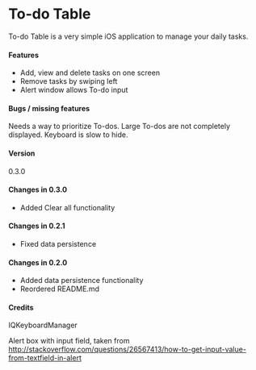 # To-do Table

To-do Table is a very simple iOS application to manage your daily tasks.

#### Features

- Add, view and delete tasks on one screen
- Remove tasks by swiping left
- Alert window allows To-do input

#### Bugs / missing features
Needs a way to prioritize To-dos. Large To-dos are not completely displayed. Keyboard is slow to hide.


#### Version
0.3.0


#### Changes in 0.3.0
- Added Clear all functionality

#### Changes in 0.2.1
- Fixed data persistence

#### Changes in 0.2.0
- Added data persistence functionality
- Reordered README.md


#### Credits
IQKeyboardManager

Alert box with input field, taken from http://stackoverflow.com/questions/26567413/how-to-get-input-value-from-textfield-in-alert
